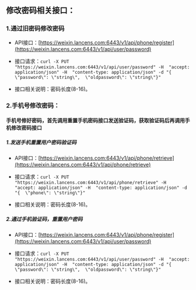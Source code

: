 ## 修改密码相关接口：

### 1.通过旧密码修改密码

* API接口：[https://weixin.lancens.com:6443/v1/api/phone/register](https://weixin.lancens.com:6443/v1/api/user/password)

* 接口请求：`curl -X PUT "https://weixin.lancens.com:6443/v1/api/user/password" -H  "accept: application/json" -H  "content-type: application/json" -d "{  \"password\": \"string\",  \"oldpassword\": \"string\"}"`

* 接口相关说明：密码长度\(8-16\)。

### 2.手机号修改密码：

#### 手机号修好密码，首先调用重置手机密码接口发送验证码，获取验证码后再调用手机修改密码接口

##### 1.发送手机重置用户密码验证码

* API接口：[https://weixin.lancens.com:6443/v1/api/phone/retrieve](https://weixin.lancens.com:6443/v1/api/phone/retrieve)

* 接口请求：`curl -X PUT "https://weixin.lancens.com:6443/v1/api/phone/retrieve" -H  "accept: application/json" -H  "content-type: application/json" -d "{  \"phone\": \"string\"}"`

* 接口相关说明：密码长度\(8-16\)。

##### 2.通过手机验证码，重置用户密码

* API接口：[https://weixin.lancens.com:6443/v1/api/phone/register](https://weixin.lancens.com:6443/v1/api/user/password)

* 接口请求：`curl -X PUT "https://weixin.lancens.com:6443/v1/api/user/password" -H  "accept: application/json" -H  "content-type: application/json" -d "{  \"password\": \"string\",  \"oldpassword\": \"string\"}"`

* 接口相关说明：密码长度\(8-16\)。



